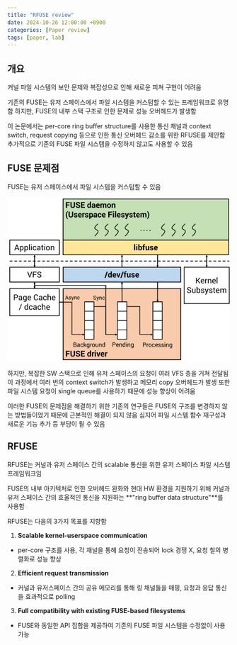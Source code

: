```yaml
---
title: "RFUSE review"
date: 2024-10-26 12:00:00 +0900
categories: [Paper review]
tags: [paper, lab]
---
```


## 개요
커널 파일 시스템의 보안 문제와 복잡성으로 인해 새로운 피쳐 구현이 어려움

기존의 FUSE는 유저 스페이스에서 파일 시스템을 커스텀할 수 있는 프레임워크로 유명함
하지만, FUSE의 내부 스택 구조로 인한 문제로 성능 오버헤드가 발생함

이 논문에서는 per-core ring buffer structure를 사용한 통신 채널과 context switch, request copying 등으로 인한 통신 오버헤드 감소를 위한 RFUSE를 제안함
추가적으로 기존의 FUSE 파일 시스템을 수정하지 않고도 사용할 수 있음

## FUSE 문제점

FUSE는 유저 스페이스에서 파일 시스템을 커스텀할 수 있음

![The internel architecture of the FUSE framework](assets/img/architectureOfFUSE.png)

하지만, 복잡한 SW 스택으로 인해 유저 스페이스의 요청이 여러 VFS 층을 거쳐 전달됨
이 과정에서 여러 번의 context switch가 발생하고 메모리 copy 오버헤드가 발생
또한 파일 시스템 요청이 single queue를 사용하기 때문에 성능 향상이 어려움

이러한 FUSE의 문제점을 해결하기 위한 기존의 연구들은 FUSE의 구조를 변경하지 않는 방법들이었기 때문에 근본적인 해결이 되지 않음
심지어 파일 시스템 함수 재구성과 새로운 기능 추가 등 부담이 될 수 있음

## RFUSE

RFUSE는 커널과 유저 스페이스 간의 scalable 통신을 위한 유저 스페이스 파일 시스템 프레임워크임

FUSE의 내부 아키텍처로 인한 오버헤드 완화와 현대 HW 환경을 지원하기 위해 커널과 유저 스페이스 간의 효울적인 통신을 지원하는 **"ring buffer data structure"**를 사용함

RFUSE는 다음의 3가지 목표를 지향함
1. **Scalable kernel-userspace communication**
- per-core 구조를 사용, 각 채널을 통해 요청이 전송되어 lock 경쟁 X, 요청 철의 병렬화로 성능 향상
2. **Efficient request transmission**
- 커널과 유저스페이스 간의 공유 메모리를 통해 링 채널들을 매핑, 요청과 응답 통신을 효과적으로 polling
3. **Full compatibility with existing FUSE-based filesystems**
- FUSE와 동일한 API 집합을 제공하여 기존의 FUSE 파일 시스템을 수정없이 사용 가능

